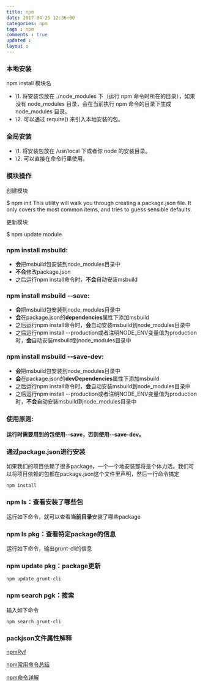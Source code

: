 ```yaml
---
title: npm
date: 2017-04-25 12:36:00
categories: npm
tags : npm
comments : true 
updated : 
layout : 
---
```


### 本地安装

npm install  模块名

- \1. 将安装包放在 ./node_modules 下（运行 npm 命令时所在的目录），如果没有 node_modules 目录，会在当前执行 npm 命令的目录下生成 node_modules 目录。
- \2. 可以通过 require() 来引入本地安装的包。

### 全局安装

- \1. 将安装包放在 /usr/local 下或者你 node 的安装目录。
- \2. 可以直接在命令行里使用。

### 模块操作

创建模块

$ npm init
This utility will walk you through creating a package.json file.
It only covers the most common items, and tries to guess sensible defaults.

更新模块

$ npm update  module

### npm install msbuild:

- **会**把msbuild包安装到node_modules目录中
- **不会**修改package.json
- 之后运行npm install命令时，**不会**自动安装msbuild

### npm install msbuild --save:

- **会**把msbuild包安装到node_modules目录中
- **会**在package.json的**dependencies**属性下添加msbuild
- 之后运行npm install命令时，**会**自动安装msbuild到node_modules目录中
- 之后运行npm install --production或者注明NODE_ENV变量值为production时，**会**自动安装msbuild到node_modules目录中

### npm install msbuild --save-dev:

- **会**把msbuild包安装到node_modules目录中
- **会**在package.json的**devDependencies**属性下添加msbuild
- 之后运行npm install命令时，**会**自动安装msbuild到node_modules目录中
- 之后运行npm install --production或者注明NODE_ENV变量值为production时，**不会**自动安装msbuild到node_modules目录中

### 使用原则:

#### 运行时需要用到的包使用--save，否则使用--save-dev。

### 通过package.json进行安装

如果我们的项目依赖了很多package，一个一个地安装那将是个体力活。我们可以将项目依赖的包都在package.json这个文件里声明，然后一行命令搞定

```
npm install
```

### npm ls：查看安装了哪些包

运行如下命令，就可以查看**当前目录**安装了哪些package

### npm ls pkg：查看特定package的信息

运行如下命令，输出grunt-cli的信息

### npm update pkg：package更新

```
npm update grunt-cli
```

### npm search pgk：搜索

输入如下命令

```
npm search grunt-cli
```

### packjson文件属性解释

[npmRyf](http://javascript.ruanyifeng.com/nodejs/npm.html)

[npm常用命令总结](http://www.cnblogs.com/PeunZhang/p/5553574.html)

[npm命令详解](http://www.cnblogs.com/tzyy/p/5193811.html)